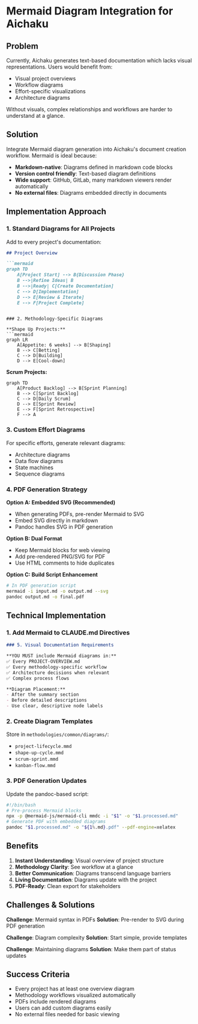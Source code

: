 # Mermaid Diagram Integration for Aichaku

## Problem

Currently, Aichaku generates text-based documentation which lacks visual representations. Users would benefit from:
- Visual project overviews
- Workflow diagrams
- Effort-specific visualizations
- Architecture diagrams

Without visuals, complex relationships and workflows are harder to understand at a glance.

## Solution

Integrate Mermaid diagram generation into Aichaku's document creation workflow. Mermaid is ideal because:
- **Markdown-native**: Diagrams defined in markdown code blocks
- **Version control friendly**: Text-based diagram definitions
- **Wide support**: GitHub, GitLab, many markdown viewers render automatically
- **No external files**: Diagrams embedded directly in documents

## Implementation Approach

### 1. Standard Diagrams for All Projects

Add to every project's documentation:

```markdown
## Project Overview

```mermaid
graph TD
    A[Project Start] --> B{Discussion Phase}
    B -->|Refine Ideas| B
    B -->|Ready| C[Create Documentation]
    C --> D[Implementation]
    D --> E[Review & Iterate]
    E --> F[Project Complete]
```
```

### 2. Methodology-Specific Diagrams

**Shape Up Projects:**
```mermaid
graph LR
    A[Appetite: 6 weeks] --> B[Shaping]
    B --> C[Betting]
    C --> D[Building]
    D --> E[Cool-down]
```

**Scrum Projects:**
```mermaid
graph TD
    A[Product Backlog] --> B[Sprint Planning]
    B --> C[Sprint Backlog]
    C --> D[Daily Scrum]
    D --> E[Sprint Review]
    E --> F[Sprint Retrospective]
    F --> A
```

### 3. Custom Effort Diagrams

For specific efforts, generate relevant diagrams:
- Architecture diagrams
- Data flow diagrams
- State machines
- Sequence diagrams

### 4. PDF Generation Strategy

**Option A: Embedded SVG (Recommended)**
- When generating PDFs, pre-render Mermaid to SVG
- Embed SVG directly in markdown
- Pandoc handles SVG in PDF generation

**Option B: Dual Format**
- Keep Mermaid blocks for web viewing
- Add pre-rendered PNG/SVG for PDF
- Use HTML comments to hide duplicates

**Option C: Build Script Enhancement**
```bash
# In PDF generation script
mermaid -i input.md -o output.md --svg
pandoc output.md -o final.pdf
```

## Technical Implementation

### 1. Add Mermaid to CLAUDE.md Directives

```markdown
### 5. Visual Documentation Requirements

**YOU MUST include Mermaid diagrams in:**
✅ Every PROJECT-OVERVIEW.md
✅ Every methodology-specific workflow
✅ Architecture decisions when relevant
✅ Complex process flows

**Diagram Placement:**
- After the summary section
- Before detailed descriptions
- Use clear, descriptive node labels
```

### 2. Create Diagram Templates

Store in `methodologies/common/diagrams/`:
- `project-lifecycle.mmd`
- `shape-up-cycle.mmd`
- `scrum-sprint.mmd`
- `kanban-flow.mmd`

### 3. PDF Generation Updates

Update the pandoc-based script:
```bash
#!/bin/bash
# Pre-process Mermaid blocks
npx -p @mermaid-js/mermaid-cli mmdc -i "$1" -o "$1.processed.md"
# Generate PDF with embedded diagrams
pandoc "$1.processed.md" -o "${1%.md}.pdf" --pdf-engine=xelatex
```

## Benefits

1. **Instant Understanding**: Visual overview of project structure
2. **Methodology Clarity**: See workflow at a glance
3. **Better Communication**: Diagrams transcend language barriers
4. **Living Documentation**: Diagrams update with the project
5. **PDF-Ready**: Clean export for stakeholders

## Challenges & Solutions

**Challenge**: Mermaid syntax in PDFs
**Solution**: Pre-render to SVG during PDF generation

**Challenge**: Diagram complexity
**Solution**: Start simple, provide templates

**Challenge**: Maintaining diagrams
**Solution**: Make them part of status updates

## Success Criteria

- Every project has at least one overview diagram
- Methodology workflows visualized automatically
- PDFs include rendered diagrams
- Users can add custom diagrams easily
- No external files needed for basic viewing
